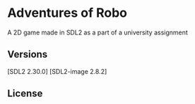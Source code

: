 # Adventures of Robo
A 2D game made in SDL2 as a part of a university assignment


## Versions
[SDL2 2.30.0] [SDL2-image 2.8.2]


## License

